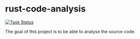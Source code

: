 # rust-code-analysis

[![Task Status](https://community-tc.services.mozilla.com/api/github/v1/repository/mozilla/rust-code-analysis/master/badge.svg)](https://community-tc.services.mozilla.com/api/github/v1/repository/mozilla/rust-code-analysis/master/latest)

The goal of this project is to be able to analyse the source code.
